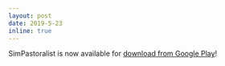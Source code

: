 ```yaml
---
layout: post
date: 2019-5-23
inline: true
---
```


SimPastoralist is now available for [download from Google Play](https://play.google.com/store/apps/details?id=org.pastoralist.simpastoralist&hl=en_US)!
